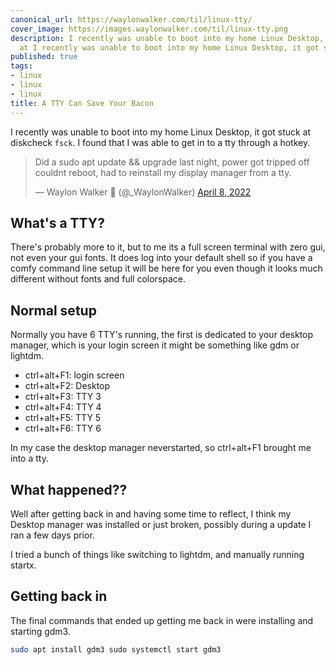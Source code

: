 ```yaml
---
canonical_url: https://waylonwalker.com/til/linux-tty/
cover_image: https://images.waylonwalker.com/til/linux-tty.png
description: I recently was unable to boot into my home Linux Desktop, it got stuck
  at I recently was unable to boot into my home Linux Desktop, it got stuck at https://twit
published: true
tags:
- linux
- linux
- linux
title: A TTY Can Save Your Bacon
---
```


I recently was unable to boot into my home Linux Desktop, it got stuck at diskcheck `fsck`.  I found that I was able to get in to a tty through a hotkey.

<blockquote class="twitter-tweet"><p lang="en" dir="ltr">Did a sudo apt update &amp;&amp; upgrade last night, power got tripped off couldnt reboot, had to reinstall my display manager from a tty.</p>&mdash; Waylon Walker 🐍 (@_WaylonWalker) <a href="https://twitter.com/_WaylonWalker/status/1512281106120384519?ref_src=twsrc%5Etfw">April 8, 2022</a></blockquote>
<script async src="https://platform.twitter.com/widgets.js" charset="utf-8"></script>


## What's a TTY?

There's probably more to it, but to me its a full screen terminal with zero gui, not even your gui fonts.  It does log into your default shell so if you have a comfy command line setup it will be here for you even though it looks much different without fonts and full colorspace.

## Normal setup

Normally you have 6 TTY's running, the first is dedicated to your desktop manager, which is your login screen it might be something like gdm or lightdm.

* ctrl+alt+F1: login screen
* ctrl+alt+F2: Desktop
* ctrl+alt+F3: TTY 3
* ctrl+alt+F4: TTY 4
* ctrl+alt+F5: TTY 5
* ctrl+alt+F6: TTY 6

In my case the desktop manager neverstarted, so ctrl+alt+F1 brought me into a tty.

## What happened??

Well after getting back in and having some time to reflect, I think my Desktop manager was installed or just broken, possibly during a update I ran a few days prior.

I tried a bunch of things like switching to lightdm, and manually running startx.

## Getting back in

The final commands that ended up getting me back in were installing and starting gdm3.

``` bash
sudo apt install gdm3 sudo systemctl start gdm3
```